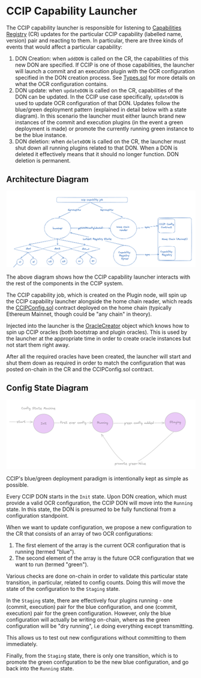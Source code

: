 # CCIP Capability Launcher

The CCIP capability launcher is responsible for listening to
[Capabilities Registry](../../../../contracts/src/v0.8/keystone/CapabilitiesRegistry.sol) (CR) updates
for the particular CCIP capability (labelled name, version) pair and reacting to them. In
particular, there are three kinds of events that would affect a particular capability:

1. DON Creation: when `addDON` is called on the CR, the capabilities of this new DON are specified.
If CCIP is one of those capabilities, the launcher will launch a commit and an execution plugin
with the OCR configuration specified in the DON creation process. See
[Types.sol](../../../../contracts/src/v0.8/ccip/capability/libraries/Types.sol) for more details
on what the OCR configuration contains.
2. DON update: when `updateDON` is called on the CR, capabilities of the DON can be updated. In the
CCIP use case specifically, `updateDON` is used to update OCR configuration of that DON. Updates
follow the blue/green deployment pattern (explained in detail below with a state diagram). In this
scenario the launcher must either launch brand new instances of the commit and execution plugins
(in the event a green deployment is made) or promote the currently running green instance to be
the blue instance.
3. DON deletion: when `deleteDON` is called on the CR, the launcher must shut down all running plugins
related to that DON. When a DON is deleted it effectively means that it should no longer function.
DON deletion is permanent.

## Architecture Diagram

![CCIP Capability Launcher](ccip_capability_launcher.png)

The above diagram shows how the CCIP capability launcher interacts with the rest of the components
in the CCIP system.

The CCIP capability job, which is created on the Plugin node, will spin up the CCIP capability
launcher alongside the home chain reader, which reads the [CCIPConfig.sol](../../../../contracts/src/v0.8/ccip/capability/CCIPConfig.sol)
contract deployed on the home chain (typically Ethereum Mainnet, though could be "any chain" in theory).

Injected into the launcher is the [OracleCreator](../types/types.go) object which knows how to spin up CCIP
oracles (both bootstrap and plugin oracles). This is used by the launcher at the appropriate time in order
to create oracle instances but not start them right away.

After all the required oracles have been created, the launcher will start and shut them down as required
in order to match the configuration that was posted on-chain in the CR and the CCIPConfig.sol contract.


## Config State Diagram

![CCIP Config State Machine](ccip_config_state_machine.png)

CCIP's blue/green deployment paradigm is intentionally kept as simple as possible.

Every CCIP DON starts in the `Init` state. Upon DON creation, which must provide a valid OCR
configuration, the CCIP DON will move into the `Running` state. In this state, the DON is
presumed to be fully functional from a configuration standpoint.

When we want to update configuration, we propose a new configuration to the CR that consists of
an array of two OCR configurations:

1. The first element of the array is the current OCR configuration that is running (termed "blue").
2. The second element of the array is the future OCR configuration that we want to run (termed "green").

Various checks are done on-chain in order to validate this particular state transition, in particular,
related to config counts. Doing this will move the state of the configuration to the `Staging` state.

In the `Staging` state, there are effectively four plugins running - one (commit, execution) pair for the
blue configuration, and one (commit, execution) pair for the green configuration. However, only the blue
configuration will actually be writing on-chain, where as the green configuration will be "dry running",
i.e doing everything except transmitting.

This allows us to test out new configurations without committing to them immediately.

Finally, from the `Staging` state, there is only one transition, which is to promote the green configuration
to be the new blue configuration, and go back into the `Running` state.
